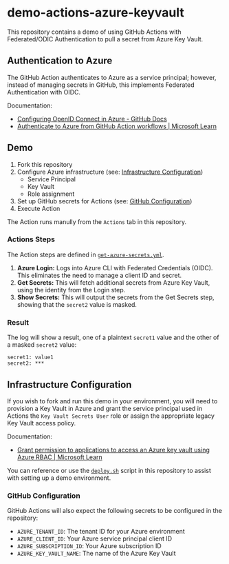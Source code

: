 # demo-actions-azure-keyvault

This repository contains a demo of using GitHub Actions with Federated/ODIC Authentication to pull a secret from Azure Key Vault.

## Authentication to Azure

The GitHub Action authenticates to Azure as a service principal; however, instead of managing secrets in GitHub, this implements Federated Authentication with OIDC.

Documentation:

- [Configuring OpenID Connect in Azure - GitHub Docs](https://docs.github.com/en/actions/deployment/security-hardening-your-deployments/configuring-openid-connect-in-azure)
- [Authenticate to Azure from GitHub Action workflows | Microsoft Learn](https://learn.microsoft.com/en-us/azure/developer/github/connect-from-azure?tabs=azure-portal%2Clinux)

## Demo

1. Fork this repository
1. Configure Azure infrastructure (see: [Infrastructure Configuration](#infrastructure-configuration))
    - Service Principal
    - Key Vault
    - Role assignment
1. Set up GitHub secrets for Actions (see: [GitHub Configuration](#github-configuration))
1. Execute Action

The Action runs manully from the `Actions` tab in this repository.

### Actions Steps

The Action steps are defined in [`get-azure-secrets.yml`](.github/workflows/azure-get-secrets.yml).

1. **Azure Login:** Logs into Azure CLI with Federated Credentials (OIDC). This eliminates the need to manage a client ID and secret.
1. **Get Secrets:** This will fetch additional secrets from Azure Key Vault, using the identity from the Login step.
1. **Show Secrets:** This will output the secrets from the Get Secrets step, showing that the `secret2` value is masked.

### Result

The log will show a result, one of a plaintext `secret1` value and the other of a masked `secret2` value:

```text
secret1: value1
secret2: ***
```

## Infrastructure Configuration

If you wish to fork and run this demo in your environment, you will need to provision a Key Vault in Azure and grant the service principal used in Actions the `Key Vault Secrets User` role or assign the appropriate legacy Key Vault access policy.

Documentation: 

- [Grant permission to applications to access an Azure key vault using Azure RBAC | Microsoft Learn](https://learn.microsoft.com/en-us/azure/key-vault/general/rbac-guide?tabs=azure-cli)

You can reference or use the [`deploy.sh`](infra/deploy.sh) script in this repository to assist with setting up a demo environment.

### GitHub Configuration

GitHub Actions will also expect the following secrets to be configured in the repository:

- `AZURE_TENANT_ID`: The tenant ID for your Azure environment
- `AZURE_CLIENT_ID`: Your Azure service principal client ID
- `AZURE_SUBSCRIPTION_ID`: Your Azure subscription ID
- `AZURE_KEY_VAULT_NAME`: The name of the Azure Key Vault
